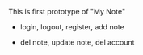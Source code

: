 This is first prototype of "My Note"

+ login, logout, register, add note

- del note, update note, del account